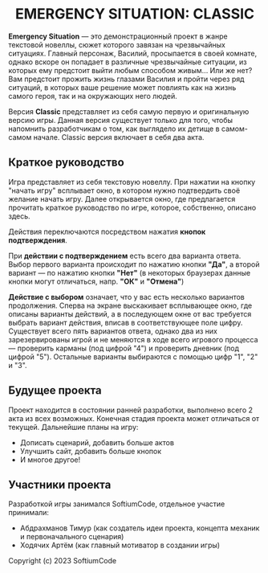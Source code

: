 <p align="center">
  <h1 align="center">EMERGENCY SITUATION: CLASSIC</h1>
  <p>
    <strong>Emergency Situation</strong> — это демонстрационный проект в жанре текстовой новеллы, сюжет которого завязан на чрезвычайных ситуациях.
    Главный персонаж, Василий, просыпается в своей комнате, однако вскоре он попадает в различные чрезвычайные ситуации, из которых ему предстоит выйти любым способом живым... Или же нет?
    Вам предстоит прожить жизнь глазами Василия и пройти через ряд ситуаций, в которых ваше решение может повлиять как на жизнь самого героя, так и на окружающих него людей. 
  </p>
  <p>
    Версия <strong>Classic</strong> представляет из себя самую первую и оригинальную версию игры. Данная версия существует только для того, чтобы напомнить разработчикам о том, как выглядело их детище в самом-самом начале. Classic версия включает в себя два акта.
  </p>
</p>

## Краткое руководство
Игра представляет из себя текстовую новеллу. При нажатии на кнопку "начать игру" всплывает окно, в котором нужно подтвердить своё желание начать игру.
Далее открывается окно, где предлагается прочитать краткое руководство по игре, которое, собственно, описано здесь.

Действия переключаются посредством нажатия **кнопок подтверждения**. 

При **действии с подтверждением** есть всего два варианта ответа. Выбор первого варианта происходит по нажатию кнопки **"Да"**, а второй вариант — по нажатию кнопки **"Нет"** (в некоторых браузерах данные кнопки могут отличаться, напр. **"ОК"** и **"Отмена"**)

**Действие с выбором** означает, что у вас есть несколько вариантов продолжения. Сперва на экране выскакивает всплывающее окно, где описаны варианты действий, а в последующем окне от вас требуется выбрать вариант действия, вписав в соответствующее поле цифру. Существует всего пять вариантов ответа, однако два из них зарезервированы игрой и не меняются в ходе всего игрового процесса — проверить карманы (под цифрой "4") и проверить дневник (под цифрой "5"). Остальные варианты выбираются с помощью цифр "1", "2" и "3".

## Будущее проекта
Проект находится в состоянии ранней разработки, выполнено всего 2 акта из всех возможных. Конечная стадия проекта может отличаться от текущей.
Дальнейшие планы на игру:
- Дописать сценарий, добавить больше актов
- Улучшить сайт, добавить больше кнопок
- И многое другое!

## Участники проекта
Разработкой игры занимался SoftiumCode, отдельное участие принимали:
- Абдрахманов Тимур (как создатель идеи проекта, концепта механик и первоначального сценария)
- Ходячих Артём (как главный мотиватор в создании игры)

Copyright (c) 2023 SoftiumCode
